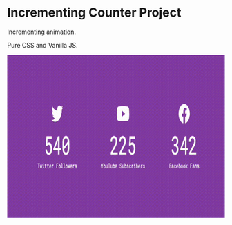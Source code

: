 # Incrementing Counter Project

Incrementing animation.

Pure CSS and Vanilla JS.

![inc-counter](inc-counter.gif)

